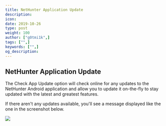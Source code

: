 ```yaml
---
title: NetHunter Application Update
description:
icon:
date: 2019-10-26
type: post
weight: 100
author: ["g0tmi1k",]
tags: ["",]
keywords: ["",]
og_description:
---
```


## NetHunter Application Update

The Check App Update option will check online for any updates to the NetHunter Android application and allow you to update it on-the-fly to stay updated with the latest and greatest features.

If there aren't any updates available, you'll see a message displayed like the one in the screenshot below.

![](/docs/nethunter/images/nethunter-app-update.png)
